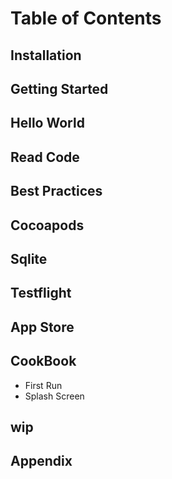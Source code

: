 
# Table of Contents


## Installation
## Getting Started
## Hello World
## Read Code
## Best Practices
## Cocoapods
## Sqlite
## Testflight
## App Store
## CookBook
* First Run
* Splash Screen

## wip
## Appendix